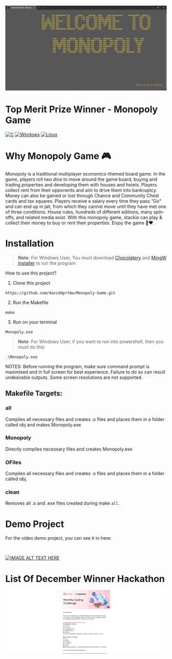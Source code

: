 
![Monopoly Game](https://github.com/daviddprtma/Monopoly-Game/blob/bbb2476027c3debbef97e7f43b9a49c5231419b0/monopoly_game.png)

# Top Merit Prize Winner - Monopoly Game

[![C](https://img.shields.io/badge/C-00599C?style=for-the-badge&logo=c&logoColor=white)](https://img.shields.io/badge/C-00599C?style=for-the-badge&logo=c&logoColor=white)
[![Windows](https://img.shields.io/badge/Windows-0078D6?style=for-the-badge&logo=windows&logoColor=white)](https://img.shields.io/badge/Windows-0078D6?style=for-the-badge&logo=windows&logoColor=white)
[![Linux](https://img.shields.io/badge/Linux-0078D6?style=for-the-badge&logo=linux&logoColor=white)](https://img.shields.io/badge/Linux-0078D6?style=for-the-badge&logo=linux&logoColor=white)


# Why Monopoly Game 🎮

Monopoly is a traditional multiplayer economics-themed board game. In the game, players roll two dice to move around the game board, buying and trading properties and developing them with houses and hotels. Players collect rent from their opponents and aim to drive them into bankruptcy. Money can also be gained or lost through Chance and Community Chest cards and tax squares. Players receive a salary every time they pass "Go" and can end up in jail, from which they cannot move until they have met one of three conditions. House rules, hundreds of different editions, many spin-offs, and related media exist. With this monopoly game, stackie can play & collect their money to buy or rent their properties. Enjoy the game 💯❤️.

# Installation

> **Note**: For Windows User, You must download [Chocolatery](https://docs.chocolatey.org/en-us/choco/setup/) and [MingW Installer](https://sourceforge.net/projects/mingw/) to run the program

How to use this project?
1. Clone this project
```shell
https://github.com/daviddprtma/Monopoly-Game.git
```

2. Run the Makefile 
```shell
make
```

3. Run on your terminal
```shell
Monopoly.exe
```
> **Note**: For Windows User, if you want to run into powershell, then you must do this: 
```shell
.\Monopoly.exe
```

NOTES: Before running the program, make sure command prompt is maximised and in full screen for best experience. Failure to do so can result undesirable outputs. Some screen resolutions are not supported.

## Makefile Targets:

### all
 Compiles all necessary files and creates .o files and places them in a folder called obj and makes Monopoly.exe

### Monopoly
 Directly compiles necessary files and creates Monopoly.exe

### OFiles 
 Compiles all necessary files and creates .o files and places them in a folder called obj.
 
### clean
 Removes all .o and .exe files created during make `all`.

# Demo Project
For the video demo project, you can see it in here: 

<br> 

[![IMAGE ALT TEXT HERE](https://img.youtube.com/vi/l5Y_0AHBQ8g/0.jpg)](https://www.youtube.com/watch?v=l5Y_0AHBQ8g)

# List Of December Winner Hackathon
![December Winner](https://github.com/daviddprtma/Monopoly-Game/blob/fb294add450c8b65be1d2b410eb675c714dd8244/stackup%20december%20hackathon%20winner.png)
